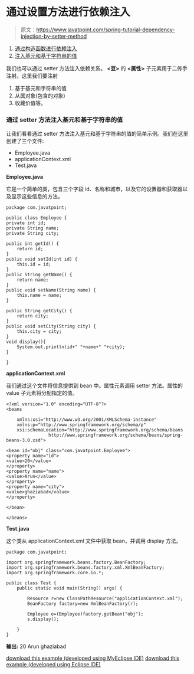 # 通过设置方法进行依赖注入

> 原文：<https://www.javatpoint.com/spring-tutorial-dependency-injection-by-setter-method>

1.  [通过构造函数进行依赖注入](#)
2.  [注入基元和基于字符串的值](#ips)

我们也可以通过 setter 方法注入依赖关系。 **<豆>** 的 **<属性>** 子元素用于二传手注射。这里我们要注射

1.  基于基元和字符串的值
2.  从属对象(包含的对象)
3.  收藏价值等。

### 通过 setter 方法注入基元和基于字符串的值

让我们看看通过 setter 方法注入基元和基于字符串的值的简单示例。我们在这里创建了三个文件:

*   Employee.java
*   applicationContext.xml
*   Test.java

**Employee.java**

它是一个简单的类，包含三个字段 id、名称和城市，以及它的设置器和获取器以及显示这些信息的方法。

```
package com.javatpoint;

public class Employee {
private int id;
private String name;
private String city;

public int getId() {
	return id;
}
public void setId(int id) {
	this.id = id;
}
public String getName() {
	return name;
}
public void setName(String name) {
	this.name = name;
}

public String getCity() {
	return city;
}
public void setCity(String city) {
	this.city = city;
}
void display(){
	System.out.println(id+" "+name+" "+city);
}

}

```

**applicationContext.xml**

我们通过这个文件将信息提供到 bean 中。属性元素调用 setter 方法。属性的 value 子元素将分配指定的值。

```
<?xml version="1.0" encoding="UTF-8"?>
<beans

	xmlns:xsi="http://www.w3.org/2001/XMLSchema-instance"
	xmlns:p="http://www.springframework.org/schema/p"
	xsi:schemaLocation="http://www.springframework.org/schema/beans
                http://www.springframework.org/schema/beans/spring-beans-3.0.xsd">

<bean id="obj" class="com.javatpoint.Employee">
<property name="id">
<value>20</value>
</property>
<property name="name">
<value>Arun</value>
</property>
<property name="city">
<value>ghaziabad</value>
</property>

</bean>

</beans>

```

**Test.java**

这个类从 applicationContext.xml 文件中获取 bean，并调用 display 方法。

```
package com.javatpoint;

import org.springframework.beans.factory.BeanFactory;
import org.springframework.beans.factory.xml.XmlBeanFactory;
import org.springframework.core.io.*;

public class Test {
	public static void main(String[] args) {

		Resource r=new ClassPathResource("applicationContext.xml");
		BeanFactory factory=new XmlBeanFactory(r);

		Employee e=(Employee)factory.getBean("obj");
		s.display();

	}
}

```

**输出:** 20 Arun ghaziabad

[download this example (developed using MyEclipse IDE)](https://static.javatpoint.com/src/sp/disetter1.zip)
[download this example (developed using Eclipse IDE)](https://static.javatpoint.com/src/sp/eclipse/disetter1.zip)